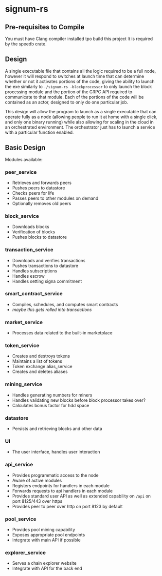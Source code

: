 # signum-rs

## Pre-requisites to Compile

You must have Clang compiler installed tpo build this project
It is required by the speedb crate.

## Design

A single executable file that contains all the logic required to be a full node, however it will
respond to switches at launch time that can determine whether or not it activates portions of the
code, giving the ability to launch the exe similarly to `./signum-rs -blockprocessor` to only
launch the block processing module and the portion of the GRPC API required to communicate to that
module. Each of the portions of the code will be contained as an actor, designed to only do one
particular job.

This design will allow the program to launch as a single executable that can operate fully as a
node (allowing people to run it at home with a single click, and only one binary running) while
also allowing for scaling in the cloud in an orchestrated environment. The orchestrator just has
to launch a service with a particular function enabled.

## Basic Design

Modules available:

### peer_service

* Retrieves and forwards peers
* Pushes peers to datastore
* Checks peers for life
* Passes peers to other modules on demand
* Optionally removes old peers

### block_service

* Downloads blocks
* Verification of blocks
* Pushes blocks to datastore

### transaction_service

* Downloads and verifies transactions
* Pushes transactions to datastore
* Handles subscriptions
* Handles escrow
* Handles setting signa commitment

### smart_contract_service

* Compiles, schedules, and computes smart contracts
* _maybe this gets rolled into transactions_

### market_service

* Processes data related to the built-in marketplace

### token_service

* Creates and destroys tokens
* Maintains a list of tokens
* Token exchange
alias_service
* Creates and deletes aliases

### mining_service

* Handles generating numbers for miners
* Handles validating new blocks before block processor takes over?
* Calculates bonus factor for hdd space

### datastore

* Persists and retrieving blocks and other data

### UI

* The user interface, handles user interaction

### api_service

* Provides programmatic access to the node
* Aware of active modules
* Registers endpoints for handlers in each module
* Forwards requests to api handlers in each module
* Provides standard user API as well as extended capability on `/api` on port 8125/443 over https
* Provides peer to peer over http on port 8123 by default

### pool_service

* Provides pool mining capability
* Exposes appropriate pool endpoints
* Integrate with main API if possible

### explorer_service

* Serves a chain explorer website
* Integrate with API for the back end
